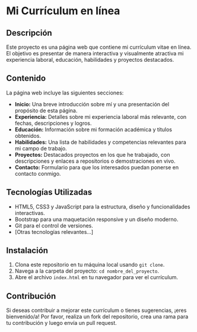 # Mi Currículum en línea


## Descripción

Este proyecto es una página web que contiene mi currículum vitae en línea. El objetivo es presentar de manera interactiva y visualmente atractiva mi experiencia laboral, educación, habilidades y proyectos destacados.

## Contenido

La página web incluye las siguientes secciones:

- **Inicio:** Una breve introducción sobre mí y una presentación del propósito de esta página.
- **Experiencia:** Detalles sobre mi experiencia laboral más relevante, con fechas, descripciones y logros.
- **Educación:** Información sobre mi formación académica y títulos obtenidos.
- **Habilidades:** Una lista de habilidades y competencias relevantes para mi campo de trabajo.
- **Proyectos:** Destacados proyectos en los que he trabajado, con descripciones y enlaces a repositorios o demostraciones en vivo.
- **Contacto:** Formulario para que los interesados puedan ponerse en contacto conmigo.

## Tecnologías Utilizadas

- HTML5, CSS3 y JavaScript para la estructura, diseño y funcionalidades interactivas.
- Bootstrap para una maquetación responsive y un diseño moderno.
- Git para el control de versiones.
- [Otras tecnologías relevantes...]

## Instalación

1. Clona este repositorio en tu máquina local usando `git clone`.
2. Navega a la carpeta del proyecto: `cd nombre_del_proyecto`.
3. Abre el archivo `index.html` en tu navegador para ver el currículum.

## Contribución

Si deseas contribuir a mejorar este currículum o tienes sugerencias, ¡eres bienvenido/a! Por favor, realiza un fork del repositorio, crea una rama para tu contribución y luego envía un pull request.






